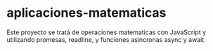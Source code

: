 # aplicaciones-matematicas
Este proyecto se tratá de operaciones matematicas con JavaScript y utilizando promesas, readline, y funciones asincronas async y await
